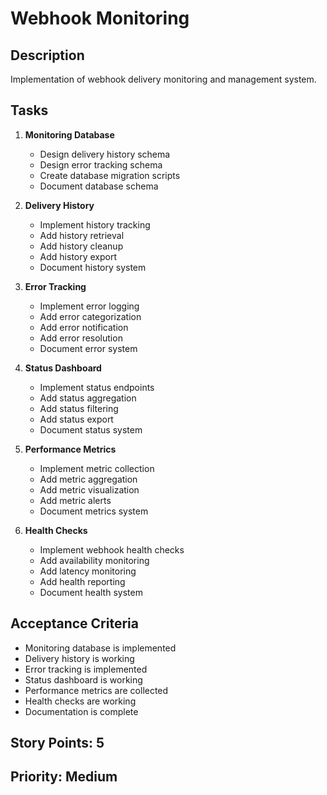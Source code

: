 # Webhook Monitoring

## Description

Implementation of webhook delivery monitoring and management system.

## Tasks

1. **Monitoring Database**

   - Design delivery history schema
   - Design error tracking schema
   - Create database migration scripts
   - Document database schema

2. **Delivery History**

   - Implement history tracking
   - Add history retrieval
   - Add history cleanup
   - Add history export
   - Document history system

3. **Error Tracking**

   - Implement error logging
   - Add error categorization
   - Add error notification
   - Add error resolution
   - Document error system

4. **Status Dashboard**

   - Implement status endpoints
   - Add status aggregation
   - Add status filtering
   - Add status export
   - Document status system

5. **Performance Metrics**

   - Implement metric collection
   - Add metric aggregation
   - Add metric visualization
   - Add metric alerts
   - Document metrics system

6. **Health Checks**
   - Implement webhook health checks
   - Add availability monitoring
   - Add latency monitoring
   - Add health reporting
   - Document health system

## Acceptance Criteria

- Monitoring database is implemented
- Delivery history is working
- Error tracking is implemented
- Status dashboard is working
- Performance metrics are collected
- Health checks are working
- Documentation is complete

## Story Points: 5

## Priority: Medium
